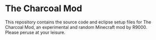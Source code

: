 The Charcoal Mod
===

This repository contains the source code and eclipse setup files for The Charcoal Mod, an experimental and random Minecraft mod by R9000. Please peruse at your leisure.